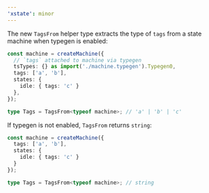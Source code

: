 ```yaml
---
'xstate': minor
---
```


The new `TagsFrom` helper type extracts the type of `tags` from a state machine when typegen is enabled:

```ts
const machine = createMachine({
  // `tags` attached to machine via typegen
  tsTypes: {} as import('./machine.typegen').Typegen0,
  tags: ['a', 'b'],
  states: {
    idle: { tags: 'c' }
  },
});

type Tags = TagsFrom<typeof machine>; // 'a' | 'b' | 'c'
```

If typegen is not enabled, `TagsFrom` returns `string`:

```ts
const machine = createMachine({
  tags: ['a', 'b'],
  states: {
    idle: { tags: 'c' }
  }
});

type Tags = TagsFrom<typeof machine>; // string
```
